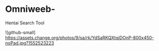 # Omniweeb-
Hentai Search Tool

![github-small] https://assets.change.org/photos/9/sa/rk/YdSaRKQXtqjDOnP-800x450-noPad.jpg?1552523223
